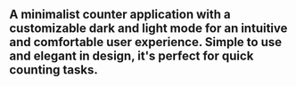 ## A minimalist counter application with a customizable dark and light mode for an intuitive and comfortable user experience. Simple to use and elegant in design, it's perfect for quick counting tasks.
